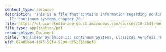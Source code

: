 ```yaml
---
content_type: resource
description: 'This is a file that contains information regarding nonlinear dynamics
  II: continuum systems chapter 20.'
file: https://ol-ocw-studio-app-qa.s3.amazonaws.com/courses/18-354j-nonlinear-dynamics-ii-continuum-systems-spring-2015/62405b4d167552f452b8df52513a0ef8_MIT18_354JS15_Ch20.pdf
file_type: application/pdf
resourcetype: Document
title: 'Nonlinear Dynamics II: Continuum Systems, Classical Aerofoil Theory'
uid: 62405b4d-1675-52f4-52b8-df52513a0ef8
---
```

